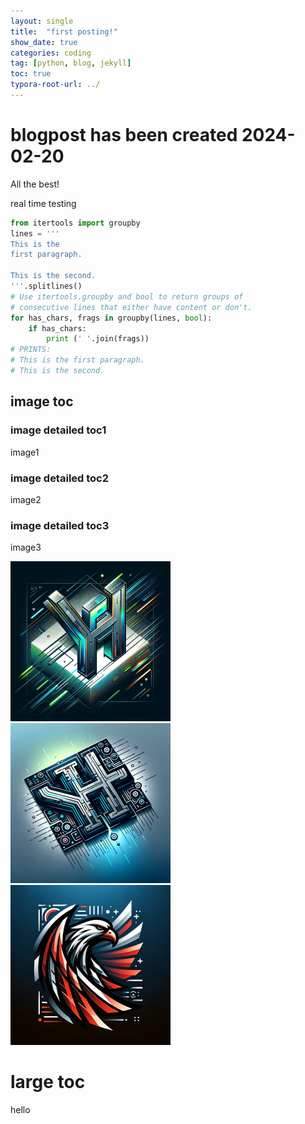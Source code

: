 ```yaml
---
layout: single
title:  "first posting!"
show_date: true
categories: coding
tag: [python, blog, jekyll]
toc: true
typora-root-url: ../
---
```




# blogpost has been created 2024-02-20

All the best!



real time testing

```python
from itertools import groupby
lines = '''
This is the
first paragraph.

This is the second.
'''.splitlines()
# Use itertools.groupby and bool to return groups of
# consecutive lines that either have content or don't.
for has_chars, frags in groupby(lines, bool):
    if has_chars:
        print (' '.join(frags))
# PRINTS:
# This is the first paragraph.
# This is the second.
```



## image toc

### image detailed toc1

image1

### image detailed toc2

image2

### image detailed toc3

image3

<img src="/images/2024-02-20-first/blog-firstlogo2.webp" alt="blog-firstlogo2" style="zoom: 25%;" />





<img src="/images/2024-02-20-first/blog-firstlogo3.webp" alt="blog-firstlogo3" style="zoom:25%;" />

<img src="/images/2024-02-20-first/blog-firstlogo4.webp" alt="blog-firstlogo4" style="zoom:25%;" />



# large toc

hello
